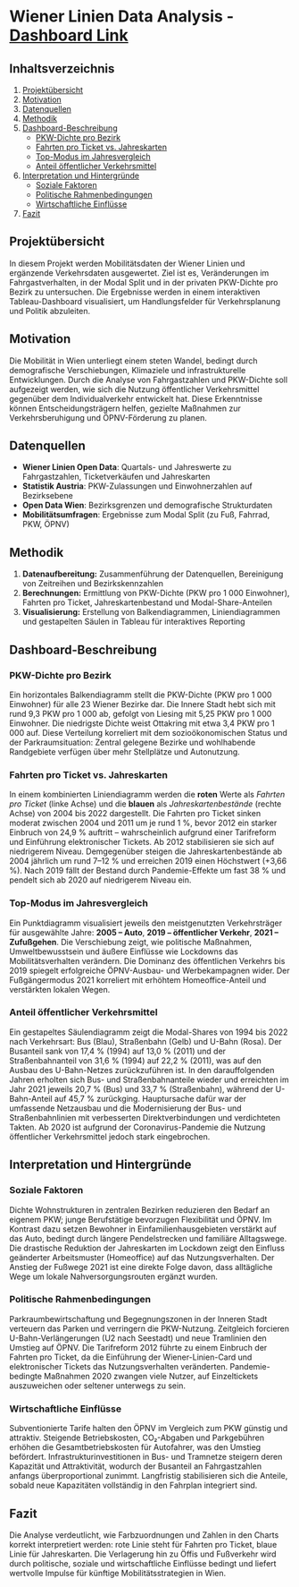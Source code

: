 # Wiener Linien Data Analysis - [Dashboard Link](https://public.tableau.com/app/profile/danylo.butynskyy/viz/WienerLinienDataAnalysis/WienerLinienDashboard)

## Inhaltsverzeichnis
1. [Projektübersicht](#projektübersicht)  
2. [Motivation](#motivation)  
3. [Datenquellen](#datenquellen)  
4. [Methodik](#methodik)  
5. [Dashboard-Beschreibung](#dashboard-beschreibung)  
   - [PKW-Dichte pro Bezirk](#pkw-dichte-pro-bezirk)  
   - [Fahrten pro Ticket vs. Jahreskarten](#fahrten-pro-ticket-vs-jahreskarten)  
   - [Top-Modus im Jahresvergleich](#top-modus-im-jahresvergleich)  
   - [Anteil öffentlicher Verkehrsmittel](#anteil-öffentlicher-verkehrsmittel)  
6. [Interpretation und Hintergründe](#interpretation-und-hintergründe)  
   - [Soziale Faktoren](#soziale-faktoren)  
   - [Politische Rahmenbedingungen](#politische-rahmenbedingungen)  
   - [Wirtschaftliche Einflüsse](#wirtschaftliche-einflüsse)  
7. [Fazit](#fazit)

## Projektübersicht
In diesem Projekt werden Mobilitätsdaten der Wiener Linien und ergänzende Verkehrsdaten ausgewertet. Ziel ist es, Veränderungen im Fahrgastverhalten, in der Modal Split und in der privaten PKW-Dichte pro Bezirk zu untersuchen. Die Ergebnisse werden in einem interaktiven Tableau-Dashboard visualisiert, um Handlungsfelder für Verkehrsplanung und Politik abzuleiten.

## Motivation
Die Mobilität in Wien unterliegt einem steten Wandel, bedingt durch demografische Verschiebungen, Klimaziele und infrastrukturelle Entwicklungen. Durch die Analyse von Fahrgastzahlen und PKW-Dichte soll aufgezeigt werden, wie sich die Nutzung öffentlicher Verkehrsmittel gegenüber dem Individualverkehr entwickelt hat. Diese Erkenntnisse können Entscheidungsträgern helfen, gezielte Maßnahmen zur Verkehrsberuhigung und ÖPNV-Förderung zu planen.

## Datenquellen
- **Wiener Linien Open Data**: Quartals- und Jahreswerte zu Fahrgastzahlen, Ticketverkäufen und Jahreskarten  
- **Statistik Austria**: PKW-Zulassungen und Einwohnerzahlen auf Bezirksebene  
- **Open Data Wien**: Bezirksgrenzen und demografische Strukturdaten  
- **Mobilitätsumfragen**: Ergebnisse zum Modal Split (zu Fuß, Fahrrad, PKW, ÖPNV)

## Methodik
1. **Datenaufbereitung:** Zusammenführung der Datenquellen, Bereinigung von Zeitreihen und Bezirkskennzahlen  
2. **Berechnungen:** Ermittlung von PKW-Dichte (PKW pro 1 000 Einwohner), Fahrten pro Ticket, Jahreskartenbestand und Modal-Share-Anteilen  
3. **Visualisierung:** Erstellung von Balkendiagrammen, Liniendiagrammen und gestapelten Säulen in Tableau für interaktives Reporting

## Dashboard-Beschreibung

### PKW-Dichte pro Bezirk
Ein horizontales Balkendiagramm stellt die PKW-Dichte (PKW pro 1 000 Einwohner) für alle 23 Wiener Bezirke dar. Die Innere Stadt hebt sich mit rund 9,3 PKW pro 1 000 ab, gefolgt von Liesing mit 5,25 PKW pro 1 000 Einwohner. Die niedrigste Dichte weist Ottakring mit etwa 3,4 PKW pro 1 000 auf. Diese Verteilung korreliert mit dem sozioökonomischen Status und der Parkraumsituation: Zentral gelegene Bezirke und wohlhabende Randgebiete verfügen über mehr Stellplätze und Autonutzung.

### Fahrten pro Ticket vs. Jahreskarten
In einem kombinierten Liniendiagramm werden die **roten** Werte als _Fahrten pro Ticket_ (linke Achse) und die **blauen** als _Jahreskartenbestände_ (rechte Achse) von 2004 bis 2022 dargestellt. Die Fahrten pro Ticket sinken moderat zwischen 2004 und 2011 um je rund 1 %, bevor 2012 ein starker Einbruch von 24,9 % auftritt – wahrscheinlich aufgrund einer Tarifreform und Einführung elektronischer Tickets. Ab 2012 stabilisieren sie sich auf niedrigerem Niveau. Demgegenüber steigen die Jahreskartenbestände ab 2004 jährlich um rund 7–12 % und erreichen 2019 einen Höchstwert (+3,66 %). Nach 2019 fällt der Bestand durch Pandemie-Effekte um fast 38 % und pendelt sich ab 2020 auf niedrigerem Niveau ein.

### Top-Modus im Jahresvergleich
Ein Punktdiagramm visualisiert jeweils den meistgenutzten Verkehrsträger für ausgewählte Jahre: **2005 – Auto**, **2019 – öffentlicher Verkehr**, **2021 – Zufußgehen**. Die Verschiebung zeigt, wie politische Maßnahmen, Umweltbewusstsein und äußere Einflüsse wie Lockdowns das Mobilitätsverhalten verändern. Die Dominanz des öffentlichen Verkehrs bis 2019 spiegelt erfolgreiche ÖPNV-Ausbau- und Werbekampagnen wider. Der Fußgängermodus 2021 korreliert mit erhöhtem Homeoffice-Anteil und verstärkten lokalen Wegen.

### Anteil öffentlicher Verkehrsmittel
Ein gestapeltes Säulendiagramm zeigt die Modal-Shares von 1994 bis 2022 nach Verkehrsart: Bus (Blau), Straßenbahn (Gelb) und U-Bahn (Rosa). Der Busanteil sank von 17,4 % (1994) auf 13,0 % (2011) und der Straßenbahnanteil von 31,6 % (1994) auf 22,2 % (2011), was auf den Ausbau des U-Bahn-Netzes zurückzuführen ist. In den darauffolgenden Jahren erholten sich Bus- und Straßenbahnanteile wieder und erreichten im Jahr 2021 jeweils 20,7 % (Bus) und 33,7 % (Straßenbahn), während der U-Bahn-Anteil auf 45,7 % zurückging. Hauptursache dafür war der umfassende Netzausbau und die Modernisierung der Bus- und Straßenbahnlinien mit verbesserten Direktverbindungen und verdichteten Takten. Ab 2020 ist aufgrund der Coronavirus-Pandemie die Nutzung öffentlicher Verkehrsmittel jedoch stark eingebrochen.

## Interpretation und Hintergründe

### Soziale Faktoren
Dichte Wohnstrukturen in zentralen Bezirken reduzieren den Bedarf an eigenem PKW; junge Berufstätige bevorzugen Flexibilität und ÖPNV. Im Kontrast dazu setzen Bewohner in Einfamilienhausgebieten verstärkt auf das Auto, bedingt durch längere Pendelstrecken und familiäre Alltagswege. Die drastische Reduktion der Jahreskarten im Lockdown zeigt den Einfluss geänderter Arbeitsmuster (Homeoffice) auf das Nutzungsverhalten. Der Anstieg der Fußwege 2021 ist eine direkte Folge davon, dass alltägliche Wege um lokale Nahversorgungsrouten ergänzt wurden.

### Politische Rahmenbedingungen
Parkraumbewirtschaftung und Begegnungszonen in der Inneren Stadt verteuern das Parken und verringern die PKW-Nutzung. Zeitgleich forcieren U-Bahn-Verlängerungen (U2 nach Seestadt) und neue Tramlinien den Umstieg auf ÖPNV. Die Tarifreform 2012 führte zu einem Einbruch der Fahrten pro Ticket, da die Einführung der Wiener-Linien-Card und elektronischer Tickets das Nutzungsverhalten veränderten. Pandemie-bedingte Maßnahmen 2020 zwangen viele Nutzer, auf Einzeltickets auszuweichen oder seltener unterwegs zu sein.

### Wirtschaftliche Einflüsse
Subventionierte Tarife halten den ÖPNV im Vergleich zum PKW günstig und attraktiv. Steigende Betriebskosten, CO₂-Abgaben und Parkgebühren erhöhen die Gesamtbetriebskosten für Autofahrer, was den Umstieg befördert. Infrastrukturinvestitionen in Bus- und Tramnetze steigern deren Kapazität und Attraktivität, wodurch der Busanteil an Fahrgastzahlen anfangs überproportional zunimmt. Langfristig stabilisieren sich die Anteile, sobald neue Kapazitäten vollständig in den Fahrplan integriert sind.

## Fazit
Die Analyse verdeutlicht, wie Farbzuordnungen und Zahlen in den Charts korrekt interpretiert werden: rote Linie steht für Fahrten pro Ticket, blaue Linie für Jahreskarten. Die Verlagerung hin zu Öffis und Fußverkehr wird durch politische, soziale und wirtschaftliche Einflüsse bedingt und liefert wertvolle Impulse für künftige Mobilitätsstrategien in Wien.  
